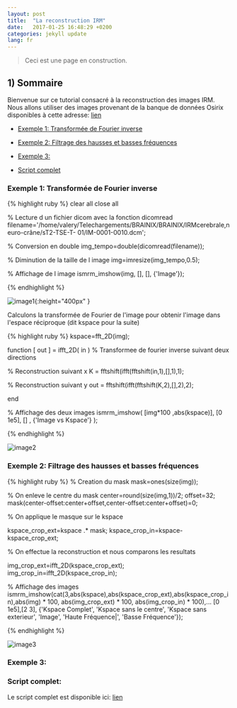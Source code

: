 ```yaml
---
layout: post
title:  "La reconstruction IRM"
date:   2017-01-25 16:48:29 +0200
categories: jekyll update
lang: fr
---
```

> Ceci est une page en construction.

## 1) Sommaire

Bienvenue sur ce tutorial consacré à la reconstruction des images IRM. Nous allons utiliser des images provenant de la banque de données Osirix disponibles à cette adresse: [lien](http://www.osirix-viewer.com/resources/dicom-image-library/)

* [Exemple 1: Transformée de Fourier inverse](#exemple1)

* [Exemple 2: Filtrage des hausses et basses fréquences](#exemple2)

* [Exemple 3: ](#exemple3)

* [Script complet](#script)

### Exemple 1: Transformée de Fourier inverse <a id="exemple1"></a>

{% highlight ruby %}
clear all
close all

%  Lecture d un fichier dicom avec la fonction dicomread
filename='/home/valery/Telechargements/BRAINIX/BRAINIX/IRMcerebrale,neuro-crâne/sT2-TSE-T- 01/IM-0001-0010.dcm';

%  Conversion en double
img_tempo=double(dicomread(filename));

%  Diminution de la taille de l image
img=imresize(img_tempo,0.5);

%  Affichage de l image
ismrm_imshow(img, [], [], {'Image'});

{% endhighlight %}

![image1](../../../../../images/reconstruction/image1.png){:height="400px" }

Calculons la transformée de Fourier de l'image pour obtenir l'image dans l'espace réciproque (dit kspace pour la suite)

{% highlight ruby %}
kspace=fft_2D(img);

function [ out ] = ifft_2D( in )
%  Transformee de fourier inverse suivant deux directions

%  Reconstruction suivant x
K = fftshift(ifft(fftshift(in,1),[],1),1);

%  Reconstruction suivant y
out = fftshift(ifft(fftshift(K,2),[],2),2);

end

%  Affichage des deux images
ismrm_imshow( [img*100 ,abs(kspace)], [0 1e5], [] , {'Image vs Kspace'} );

{% endhighlight %}


![image2](../../../../../images/reconstruction/image2.png)


### Exemple 2: Filtrage des hausses et basses fréquences <a id="exemple2"></a>


{% highlight ruby %}
%  Creation du mask
mask=ones(size(img));

%  On enleve le centre du mask
center=round(size(img,1))/2;
offset=32;
mask(center-offset:center+offset,center-offset:center+offset)=0;

%  On applique le masque sur le kspace

kspace_crop_ext=kspace .* mask;
kspace_crop_in=kspace-kspace_crop_ext;

%  On effectue la reconstruction et nous comparons les resultats

img_crop_ext=ifft_2D(kspace_crop_ext);
img_crop_in=ifft_2D(kspace_crop_in);

%  Affichage des images
ismrm_imshow(cat(3,abs(kspace),abs(kspace_crop_ext),abs(kspace_crop_in),abs(img) * 100, abs(img_crop_ext) * 100, abs(img_crop_in) * 100),...
    [0 1e5],[2 3], {'Kspace Complet', 'Kspace sans le centre', 'Kspace sans exterieur', 'Image', 'Haute Fréquence|', 'Basse Fréquence'});

{% endhighlight %}

![image3](../../../../../images/reconstruction/image3.png)

### Exemple 3: <a id="exemple3"></a>

### Script complet: <a id="script"></a>

Le script complet est disponible ici: [lien]()
